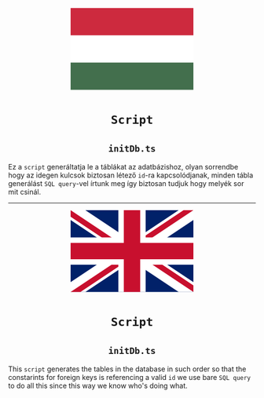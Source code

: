 <div align="center">
<img src="../../../Images/magyar.png"/>
</div>

<div align="center">
<h1>
    <code>Script</code>
</h1>
</div>

<div align="center">
<h2>
    <code>initDb.ts</code>
</h2>
</div>

Ez a `script` generáltatja le a táblákat az adatbázishoz, olyan sorrendbe hogy az idegen kulcsok biztosan létező `id`-ra kapcsolódjanak, minden tábla generálást `SQL query`-vel írtunk meg így biztosan tudjuk hogy melyék sor mit csinál.

---

<div align="center">
<img src="../../../Images/english.png"/>
</div>

<div align="center">
<h1>
    <code>Script</code>
</h1>
</div>

<div align="center">
<h2>
    <code>initDb.ts</code>
</h2>
</div>

This `script` generates the tables in the database in such order so that the constarints for foreign keys is referencing a valid `id` we use bare `SQL query` to do all this since this way we know who's doing what.
